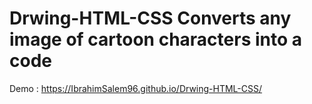 # Drwing-HTML-CSS Converts any image of cartoon characters into a code
Demo : https://IbrahimSalem96.github.io/Drwing-HTML-CSS/
